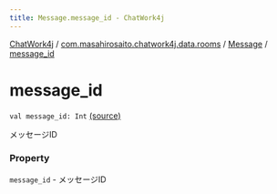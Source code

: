 ```yaml
---
title: Message.message_id - ChatWork4j
---
```


[ChatWork4j](../../index.md) / [com.masahirosaito.chatwork4j.data.rooms](../index.md) / [Message](index.md) / [message_id](.)

# message_id

`val message_id: Int` [(source)](https://github.com/MasahiroSaito/ChatWork4j/tree/master/src/main/kotlin/com/masahirosaito/chatwork4j/data/rooms/Message.kt#L13)

メッセージID

### Property

`message_id` - メッセージID
